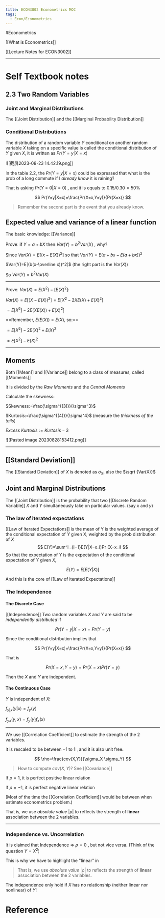```yaml
---
title: ECON3002 Econometrics MOC
tags:
  - Econ/Econometrics
---
```



#Econometrics 

[[What is Econometrics]]

[[Lecture Notes for ECON3002]]

---


# Self Textbook notes

## 2.3 Two Random Variables

### Joint and Marginal Distributions

The [[Joint Distribution]] and the [[Marginal Probability Distribution]]

### Conditional Distributions

The distribution of a random variable $Y$ conditional on another random variable $X$ taking on a specific value is called the conditional  distribution of $Y$ given $X$, it is written as $Pr(Y=y|X=x)$

![[截屏2023-08-23 14.42.19.png]]

In the table 2.2, the $Pr(Y=y|X=x)$ could be expressed that what is the prob of a long commute if I *already know* it is raining?

That is  asking  $Pr(Y=0|X=0)$ , and it is equals to $0.15/0.30=50\%$ 

$$
Pr(Y=y|X=x)=\frac{Pr(X=x,Y=y)}{Pr(X=x)}
$$

> Remember the second part is the event that you already know.

##   Expected value and variance of a linear function

The basic knowledge: [[Variance]]

Prove: if $Y=a+bX$ then $Var(Y)=b^2Var(X)$ , why?

Since $Var(X)= E[(x-E(X))^2]$  so that $Var(Y)=E(a+bx-E(a+bx))^2$

$Var(Y)=E[(b(x-\overline x))^2]$ (the right part is the $Var(X)$)

So $Var(Y)=b^2Var(X)$


--- 

Prove: $Var(X)=E(X^2)-[E(X)^2]$:

$Var(X)=E[(X-E(X))^2]=E[X^2-2XE(X)+E(X)^2]$

$=E[X^2]-2E(XE(X))+E(X)^2]$

==Remember, $E(E(X))=E(X)$, so:==

$=E[X^2]-2E(X)^2+E(X)^2$

$=E[X^2]-E(X)^2$

---

## Moments

Both [[Mean]] and [[Variance]] belong to a class of measures, called [[Moments]]

It is divided by the *Raw Moments* and the *Central Moments* 

Calculate the skewness: 

$Skewness:=\frac{\sigma^{(3)}}{\sigma^3}$ 

$Kurtosis:=\frac{\sigma^{(4)}}{\sigma^4}$  (measure the *thickness of the tails*)

$Excess\ Kurtosis := Kurtosis - 3$

![[Pasted image 20230828153412.png]]





---

## [[Standard Deviation]]

The [[Standard Deviation]] of $X$ is denoted as $\sigma _X$, also the $\sqrt {Var(X)}$ 

## Joint and Marginal Distributions

The [[Joint Distribution]] is the probability that two [[Discrete Random Variable]] $X$ and $Y$ simultaneously take on particular values. (say $x$ and $y$)

### The law of iterated expectations

[[Law of Iterated Expectations]]  is the mean of Y is the weighted average of the conditional expectation of $Y$ given X, weighted by the prob distribution of $X$ 
$$
E(Y)=\sum^l _{i=1}E(Y|X=x_i)Pr (X=x_i)
$$
So that the expectation of $Y$ is the expectation of the conditional expectation of $Y$ given $X$,

$$
E(Y)=E[E(Y|X)]
$$

And this is the core of  [[Law of Iterated Expectations]]

### The Independence

#### The Discrete Case

[[Independence]] Two random  variables $X$ and $Y$ are said to be *independently distributed* if 

$$
Pr(Y=y|X=x)= Pr(Y=y)
$$

Since the conditional distribution implies that 

$$
Pr(Y=y|X=x)=\frac{Pr(X=x,Y=y)}{Pr(X=x)}
$$

That is 

$$
Pr(X=x,Y=y)=Pr(X=x)Pr(Y=y)
$$

Then the $X$ and $Y$ are independent.


#### The Continuous Case

$Y$ is independent of $X$:

$f_{y|x}(y|x)=f_y(y)$

$f_{yx}(y,x)=f_y(y)f_x(x)$


---

We use [[Correlation Coefficient]] to estimate the strength of the 2 variables. 

It is rescaled to be between $-1$ to $1$ , and it is also unit free.

$$
\rho=\frac{cov(X,Y)}{\sigma_X \sigma_Y}
$$

> How to compute $cov(X,Y)$? See [[Covariance]] 

If $\rho = 1$, it is perfect positive linear relation

If $\rho = -1$, it is perfect negative linear relation

(Most of the time the [[Correlation Coefficient]] would be between when estimate econometrics problem.)

That is, we use *absolute value* $|\rho|$ to reflects the strength of **linear** association between the 2 variables.

--- 

### Independence vs. Uncorrelation

It is claimed that Independence => $\rho = 0$ , but not vice versa. (Think of the question $Y=X^2$)

This is why we have to highlight the "linear" in 

> That is, we use *absolute value* $|\rho|$ to reflects the strength of **linear** association between the 2 variables.

The independence only hold if $X$ has no relationship (neither linear nor nonlinear) of $Y$!






# Reference 

